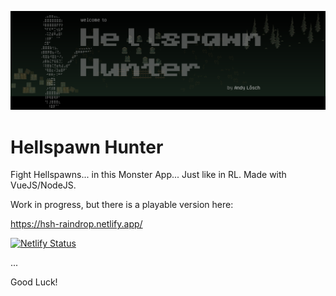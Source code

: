 ![title](hsh-title-12-07-22.png)
# Hellspawn Hunter

Fight Hellspawns... in this Monster App... Just like in RL.
Made with VueJS/NodeJS.

Work in progress, but there is a playable version here:

https://hsh-raindrop.netlify.app/

[![Netlify Status](https://api.netlify.com/api/v1/badges/f84674bf-4506-4b72-a60b-0a16c2a0e63a/deploy-status)](https://app.netlify.com/sites/hsh-raindrop/deploys)

...

Good Luck!
